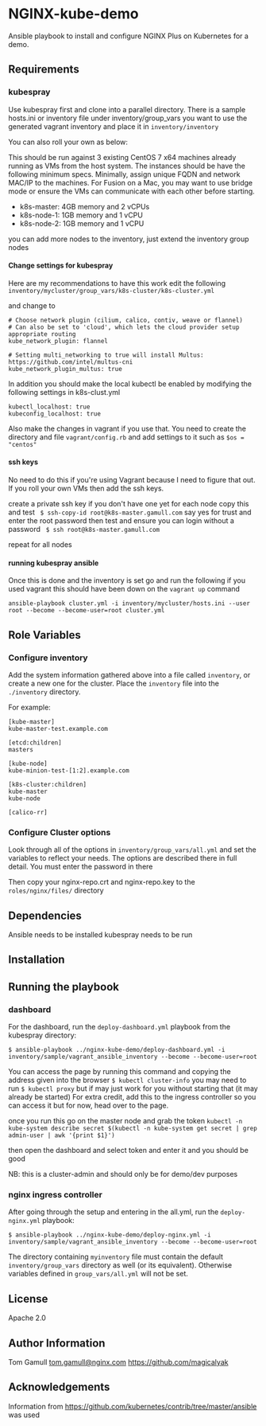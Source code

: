 NGINX-kube-demo
=========

Ansible playbook to install and configure NGINX Plus on Kubernetes for a demo.

Requirements
------------

### kubespray

Use kubespray first and clone into a parallel directory.
There is a sample hosts.ini or inventory file under inventory/group_vars
you want to use the generated vagrant inventory and place it in
`inventory/inventory`

You can also roll your own as below:

This should be run against 3 existing CentOS 7 x64 machines already running as VMs from the host system. The instances should be have the following minimum specs.  Minimally, assign unique FQDN and network MAC/IP to the machines.  For Fusion on a Mac, you may want to use bridge mode or ensure the VMs can communicate with each other before starting.

- k8s-master: 4GB memory and 2 vCPUs
- k8s-node-1: 1GB memory and 1 vCPU
- k8s-node-2: 1GB memory and 1 vCPU

you can add more nodes to the inventory, just extend the inventory group nodes

#### Change settings for kubespray

Here are my recommendations to have this work
edit the following
`inventory/mycluster/group_vars/k8s-cluster/k8s-cluster.yml`

and change to

```
# Choose network plugin (cilium, calico, contiv, weave or flannel)
# Can also be set to 'cloud', which lets the cloud provider setup appropriate routing
kube_network_plugin: flannel

# Setting multi_networking to true will install Multus: https://github.com/intel/multus-cni
kube_network_plugin_multus: true
```

In addition you should make the local kubectl be enabled by modifying the following settings in k8s-clust.yml

```
kubectl_localhost: true
kubeconfig_localhost: true
```

Also make the changes in vagrant if you use that.
You need to create the directory and file `vagrant/config.rb` and add settings to it such as
`$os = "centos"`


#### ssh keys
No need to do this if you're using Vagrant because I need to figure that out.  If you roll your own VMs then add the ssh keys.

create a private ssh key if you don't have one yet
for each node copy this and test
` $ ssh-copy-id root@k8s-master.gamull.com`
say yes for trust and enter the root password
then test and ensure you can login without a password
` $ ssh root@k8s-master.gamull.com`

repeat for all nodes

#### running kubespray ansible

Once this is done and the inventory is set go and run the following
if you used vagrant this should have been down on the `vagrant up` command

`ansible-playbook cluster.yml -i inventory/mycluster/hosts.ini --user root --become --become-user=root cluster.yml`

Role Variables
--------------

### Configure inventory

Add the system information gathered above into a file called `inventory`,
or create a new one for the cluster.
Place the `inventory` file into the `./inventory` directory.

For example:
```
[kube-master]
kube-master-test.example.com

[etcd:children]
masters

[kube-node]
kube-minion-test-[1:2].example.com

[k8s-cluster:children]
kube-master
kube-node

[calico-rr]
```

### Configure Cluster options

Look through all of the options in `inventory/group_vars/all.yml` and
set the variables to reflect your needs. The options are described there
in full detail. You must enter the password in there

Then copy your nginx-repo.crt and nginx-repo.key to the `roles/nginx/files/` directory

Dependencies
------------

Ansible needs to be installed
kubespray needs to be run

Installation
------------

## Running the playbook
### dashboard

For the dashboard, run the `deploy-dashboard.yml` playbook from the kubespray directory:

`$ ansible-playbook ../nginx-kube-demo/deploy-dashboard.yml -i inventory/sample/vagrant_ansible_inventory --become --become-user=root`

You can access the page by running this command and copying the address given into the browser
`$ kubectl cluster-info`
you may need to run `$ kubectl proxy` but if may just work for you without starting that (it may already be started)
For extra credit, add this to the ingress controller so you can access it but for now, head over to the page.

once you run this go on the master node and grab the token
`kubectl -n kube-system describe secret $(kubectl -n kube-system get secret | grep admin-user | awk '{print $1}')`

then open the dashboard and select token and enter it and you should be good

NB: this is a cluster-admin and should only be for demo/dev purposes

### nginx ingress controller

After going through the setup and entering in the all.yml, run the `deploy-nginx.yml` playbook:

`$ ansible-playbook ../nginx-kube-demo/deploy-nginx.yml -i inventory/sample/vagrant_ansible_inventory --become --become-user=root`

The directory containing ``myinventory`` file must contain the default ``inventory/group_vars`` directory as well (or its equivalent).
Otherwise variables defined in ``group_vars/all.yml`` will not be set.

License
-------

Apache 2.0

Author Information
------------------

Tom Gamull tom.gamull@nginx.com https://github.com/magicalyak

Acknowledgements
----------------

Information from https://github.com/kubernetes/contrib/tree/master/ansible was used
